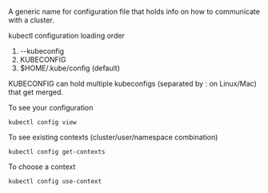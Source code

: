 A generic name for configuration file that holds info on how to communicate with a cluster.

kubectl configuration loading order

1. --kubeconfig
2. KUBECONFIG
3. $HOME/.kube/config (default)

KUBECONFIG can hold multiple kubeconfigs (separated by : on Linux/Mac) that get merged.

To see your configuration
 
    kubectl config view

To see existing contexts (cluster/user/namespace combination)
    
    kubectl config get-contexts
    
To choose a context
    
    kubectl config use-context
